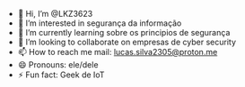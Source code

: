 - 👋 Hi, I’m @LKZ3623
- 👀 I’m interested in segurança da informação 
- 🌱 I’m currently learning sobre os principios de segurança 
- 💞️ I’m looking to collaborate on empresas de cyber security
- 📫 How to reach me mail: lucas.silva2305@proton.me
- 😄 Pronouns: ele/dele
- ⚡ Fun fact: Geek de IoT

<!---
LKZ3623/LKZ3623 is a ✨ special ✨ repository because its `README.md` (this file) appears on your GitHub profile.
You can click the Preview link to take a look at your changes.
--->
